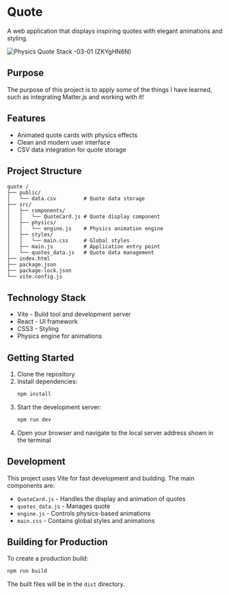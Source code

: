 #  Quote

A web application that displays inspiring quotes with elegant animations and styling.


![Physics Quote Stack -03-01 (ZKYgHN6N)](https://github.com/user-attachments/assets/b1800e0e-d171-4ef0-906e-8ab8ffc689a7)

## Purpose  
The purpose of this project is to apply some of the things I have learned, such as integrating Matter.js and working with it!

## Features


- Animated quote cards with physics effects
- Clean and modern user interface
- CSV data integration for quote storage

## Project Structure

```
quote /
├── public/
│   └── data.csv         # Quote data storage
├── src/
│   ├── components/
│   │   └── QuoteCard.js # Quote display component
│   ├── physics/
│   │   └── engine.js    # Physics animation engine
│   ├── styles/
│   │   └── main.css     # Global styles
│   ├── main.js          # Application entry point
│   └── quotes_data.js   # Quote data management
├── index.html
├── package.json
├── package-lock.json
└── vite.config.js
```

## Technology Stack

- Vite - Build tool and development server
- React - UI framework
- CSS3 - Styling
- Physics engine for animations

## Getting Started

1. Clone the repository
2. Install dependencies:
   ```bash
   npm install
   ```
3. Start the development server:
   ```bash
   npm run dev
   ```
4. Open your browser and navigate to the local server address shown in the terminal

## Development

This project uses Vite for fast development and building. The main components are:

- `QuoteCard.js` - Handles the display and animation of quotes
- `quotes_data.js` - Manages quote 
- `engine.js` - Controls physics-based animations
- `main.css` - Contains global styles and animations

## Building for Production

To create a production build:

```bash
npm run build
```

The built files will be in the `dist` directory.
